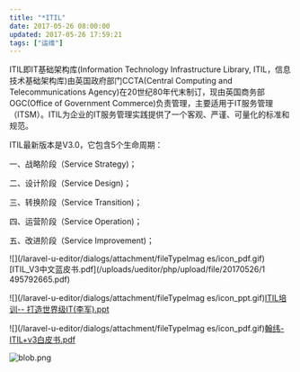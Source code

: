 ```yaml
---
title: "*ITIL"
date: 2017-05-26 08:00:00
updated: 2017-05-26 17:59:21
tags: ["运维"]
---
```

ITIL即IT基础架构库(Information Technology Infrastructure Library,
ITIL，信息技术基础架构库)由英国政府部门CCTA(Central Computing and Telecommunications
Agency)在20世纪80年代末制订，现由英国商务部OGC(Office of Government
Commerce)负责管理，主要适用于IT服务管理（ITSM）。ITIL为企业的IT服务管理实践提供了一个客观、严谨、可量化的标准和规范。

  

ITIL最新版本是V3.0，它包含5个生命周期：

一、战略阶段（Service Strategy)；

二、设计阶段（Service Design)；

三、转换阶段（Service Transition)；

四、运营阶段（Service Operation)；

五、改进阶段（Service Improvement)；

![](/laravel-u-editor/dialogs/attachment/fileTypeImag
es/icon_pdf.gif)[ITIL_V3中文蓝皮书.pdf](/uploads/ueditor/php/upload/file/20170526/1
495792665.pdf)

![](/laravel-u-editor/dialogs/attachment/fileTypeImag
es/icon_ppt.gif)[ITIL培训--
打造世界级IT(李军).ppt](/uploads/ueditor/php/upload/file/20170526/1495792665.ppt)

![](/laravel-u-editor/dialogs/attachment/fileTypeImag
es/icon_pdf.gif)[翰纬-
ITIL+v3白皮书.pdf](/uploads/ueditor/php/upload/file/20170526/1495792666.pdf)

![blob.png](/uploads/ueditor/php/upload/image/20170526/1495792595.png)

